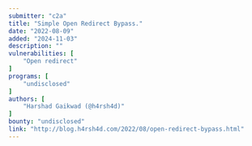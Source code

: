 ```yaml
---
submitter: "c2a"
title: "Simple Open Redirect Bypass."
date: "2022-08-09"
added: "2024-11-03"
description: ""
vulnerabilities: [
    "Open redirect"
]
programs: [
    "undisclosed"
]
authors: [
    "Harshad Gaikwad (@h4rsh4d)"
]
bounty: "undisclosed"
link: "http://blog.h4rsh4d.com/2022/08/open-redirect-bypass.html"
---
```




